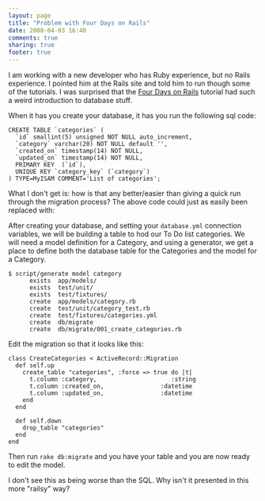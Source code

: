 ```yaml
---
layout: page
title: "Problem with Four Days on Rails"
date: 2008-04-03 16:40
comments: true
sharing: true
footer: true
---
```

I am working with a new developer who has Ruby experience, but no Rails experience.  I pointed him at the Rails site and told him to run though some of the tutorials.  I was surprised that the [Four Days on Rails](http://rails.homelinux.org/) tutorial had such a weird introduction to database stuff.  
<!--more--> 
When it has you create your database, it has you run the following sql code:

```
CREATE TABLE `categories` ( 
  `id` smallint(5) unsigned NOT NULL auto_increment, 
  `category` varchar(20) NOT NULL default '', 
  `created_on` timestamp(14) NOT NULL, 
  `updated_on` timestamp(14) NOT NULL, 
  PRIMARY KEY  (`id`), 
  UNIQUE KEY `category_key` (`category`) 
) TYPE=MyISAM COMMENT='List of categories'; 
```

What I don't get is: how is that any better/easier than giving a quick run through the migration process?  The above code could just as easily been replaced with:

After creating your database, and setting your `database.yml` connection variables, we will be building a table to hod our To Do list categories.  We will need a model definition for a Category, and using a generator, we get a place to define both the database table for the Categories and the model for a Category.

```
$ script/generate model category
      exists  app/models/
      exists  test/unit/
      exists  test/fixtures/
      create  app/models/category.rb
      create  test/unit/category_test.rb
      create  test/fixtures/categories.yml
      create  db/migrate
      create  db/migrate/001_create_categories.rb
```

Edit the migration so that it looks like this:

```
class CreateCategories < ActiveRecord::Migration
  def self.up
    create_table "categories", :force => true do |t|
      t.column :category,                     :string
      t.column :created_on,                :datetime
      t.column :updated_on,                :datetime
    end
  end

  def self.down
    drop_table "categories"
  end
end
```

Then run `rake db:migrate` and you have your table and you are now ready to edit the model.  

I don't see this as being worse than the SQL.  Why isn't it presented in this more "railsy" way?
